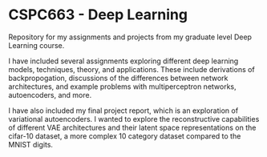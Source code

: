# CSPC663 - Deep Learning
Repository for my assignments and projects from my graduate level Deep Learning course. 

I have included several assignments exploring different deep learning models, techniques, theory, and applications.
These include derivations of backpropogation, discussions of the differences between network architectures, and example problems with
multiperceptron networks, autoencoders, and more.

I have also included my final project report, which is an exploration of variational autoencoders. I wanted to explore the
reconstructive capabilities of different VAE architectures and their latent space representations on the cifar-10 dataset, a more complex
10 category dataset compared to the MNIST digits.

